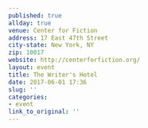 ```yaml
---
published: true
allday: true
venue: Center for Fiction
address: 17 East 47th Street
city-state: New York, NY
zip: 10017
website: http://centerforfiction.org/
layout: event
title: The Writer's Hotel
date: 2017-06-01 17:36
slug: ''
categories:
- event
link_to_original: ''
---
```


